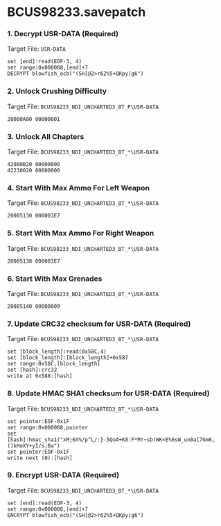 # BCUS98233.savepatch

### 1. Decrypt USR-DATA (Required)

Target File: `USR-DATA`

```
set [end]:read(EOF-3, 4)
set range:0x000008,[end]+7
DECRYPT blowfish_ecb("(SH[@2>r62%5+QKpy|g6")
```

### 2. Unlock Crushing Difficulty

Target File: `BCUS98233_NDI_UNCHARTED3_BT_P\USR-DATA`

```
20000A80 00000001
```

### 3. Unlock All Chapters

Target File: `BCUS98233_NDI_UNCHARTED3_BT_*\USR-DATA`

```
42000B20 00000000
42230020 00000000
```

### 4. Start With Max Ammo For Left Weapon

Target File: `BCUS98233_NDI_UNCHARTED3_BT_*\USR-DATA`

```
20005130 000003E7
```

### 5. Start With Max Ammo For Right Weapon

Target File: `BCUS98233_NDI_UNCHARTED3_BT_*\USR-DATA`

```
20005138 000003E7
```

### 6. Start With Max Grenades

Target File: `BCUS98233_NDI_UNCHARTED3_BT_*\USR-DATA`

```
20005140 00000009
```

### 7. Update CRC32 checksum for USR-DATA (Required)

Target File: `BCUS98233_NDI_UNCHARTED3_BT_*\USR-DATA`

```
set [block_length]:read(0x58C,4)
set [block_length]:[block_length]+0x587
set range:0x58C,[block_length]
set [hash]:crc32
write at 0x588:[hash]
```

### 8. Update HMAC SHA1 checksum for USR-DATA (Required)

Target File: `BCUS98233_NDI_UNCHARTED3_BT_*\USR-DATA`

```
set pointer:EOF-0x1F
set range:0x000008,pointer
set [hash]:hmac_sha1("xM;6X%/p^L/:}-5QoA+K8:F*M!~sb(WK<E%6sW_un0a[7Gm6,()kHoXY+yI/s;Ba")
set pointer:EOF-0x1F
write next (0):[hash]
```

### 9. Encrypt USR-DATA (Required)

Target File: `BCUS98233_NDI_UNCHARTED3_BT_*\USR-DATA`

```
set [end]:read(EOF-3, 4)
set range:0x000008,[end]+7
ENCRYPT blowfish_ecb("(SH[@2>r62%5+QKpy|g6")
```

